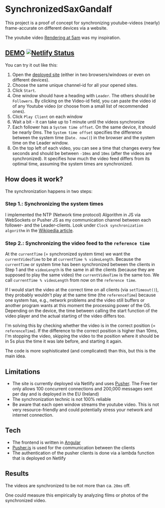 # SynchronizedSaxGandalf

This project is a proof of concept for synchronizing youtube-videos (nearly) frame-accurate on different devices via a website.

The youtube video [Rendering at 5am](https://youtu.be/asjQNZn7vng) was my inspiration.

## [DEMO](https://synchronized-sax-gandalf.netlify.app) [![Netlify Status](https://api.netlify.com/api/v1/badges/963b2fe0-826c-435d-9e0b-83e965acd81e/deploy-status)](https://app.netlify.com/sites/synchronized-sax-gandalf/deploys)

You can try it out like this:

1. Open the [deployed site](https://synchronized-sax-gandalf.netlify.app) (either in two browsers/windows or even on different devices).
2. Choose the same unique channel-id for all your opened sites.
3. Click `Start`.
4. One window should have a heading with `Leader`. The others should be `Followers`. By clicking on the Video-id field, you can paste the video id of any Youtube video (or choose from a small list of recommended ones).
5. Click `Play Client` on each window
6. Wait a bit - it can take up to 1 minute until the videos synchronize
7. Each follower has a `System time offset`. On the same device, it should be nearly 0ms. The `System time offset` specifies the difference between the system time (`Date. now()`) in the browser and the system time on the Leader window.
8. On the top left of each video, you can see a time that changes every few seconds and should be between `-10ms` and `10ms` (after the videos are synchronized). It specifies how much the video feed differs from its optimal time, assuming the system times are synchronized.

## How does it work?

The synchronization happens in two steps:

### Step 1.: Synchronizing the system times

I implemented the NTP (Network time protocol) Algorithm in JS via WebSockets or Pusher JS as my communication channel between each follower- and the Leader-clients. Look under `Clock synchronization algorithm` in the [Wikipedia article](https://en.wikipedia.org/wiki/Network_Time_Protocol).

### Step 2.: Synchronizing the video feed to the `reference time`

At the `currentTime` (= synchronized system time) we want the `currentVideoTime` to be at `currentTime % videoLength`. Because the `currentTime` or system time has been synchronized between the clients in Step 1 and the `videoLength` is the same in all the clients (because they are supposed to play the same video) the `currentVideoTime` is the same too. We call `currentTime % videoLength` from now on the `reference time`.

If I would start the video at the correct time on all clients (via `setTimeout()`), they probably wouldn't play at the same time (the `referenceTime`) because one system has, e.g., network problems and the video still buffers or another program wants at this moment the processing power of the OS. Depending on the device, the time between calling the start function of the video player and the actual starting of the video differs too.

I'm solving this by checking whether the video is in the correct position (= `referenceTime`). If the difference to the correct position is higher than 10ms, I'm stopping the video, skipping the video to the position where it should be in 5s plus the time it was late before, and starting it again.

The code is more sophisticated (and complicated) than this, but this is the main idea.

## Limitations

-   The site is currently deployed via Netlify and uses [Pusher](https://pusher.com/). The Free tier only allows 100 concurrent connections and 200,000 messages sent per day and is deployed in the EU (Ireland)
-   The synchronization technic is not 100% reliable
-   Be aware that each open window streams the youtube video. This is not very resource-friendly and could potentially stress your network and internet connection.

## Tech

-   The frontend is written in [Angular](https://angular.io/)
-   [Pusher.js](https://pusher.com/) is used for the communication between the clients
-   The authentication of the pusher clients is done via a lambda function that is deployed on Netlify

## Results

The videos are synchronized to be not more than ca. `20ms` off.

One could measure this empirically by analyzing films or photos of the synchronized video.
